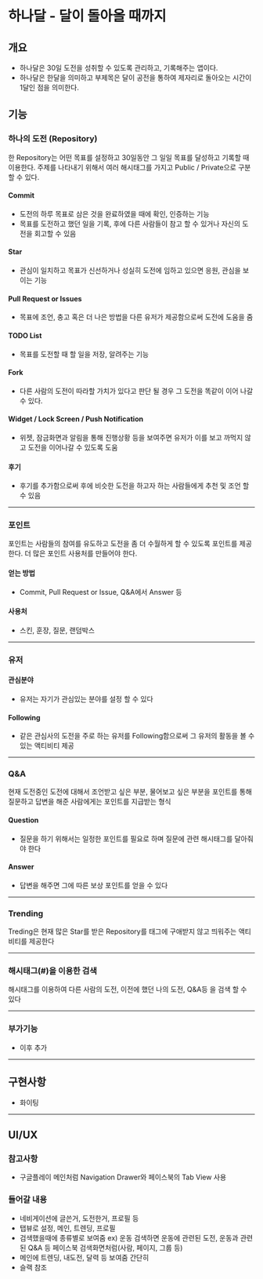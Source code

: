 # 하나달 - 달이 돌아올 때까지

## 개요

- 하나달은 30일 도전을 성취할 수 있도록 관리하고, 기록해주는 앱이다.
- 하나달은 한달을 의미하고 부제목은 달이 공전을 통하여 제자리로 돌아오는 시간이 1달인 점을 의미한다.

## 기능

### 하나의 도전 (Repository)

한 Repository는 어떤 목표를 설정하고 30일동안 그 일일 목표를 달성하고 기록할 때 이용한다. 주제를 나타내기 위해서 여러 해시태그를 가지고 Public / Private으로 구분 할 수 있다.

#### Commit
- 도전의 하루 목표로 삼은 것을 완료하였을 때에 확인, 인증하는 기능
- 목표를 도전하고 했던 일을 기록, 후에 다른 사람들이 참고 할 수 있거나 자신의 도전을 회고할 수 있음

#### Star
- 관심이 일치하고 목표가 신선하거나 성실히 도전에 임하고 있으면 응원, 관심을 보이는 기능

#### Pull Request or Issues
- 목표에 조언, 충고 혹은 더 나은 방법을 다른 유저가 제공함으로써 도전에 도움을 줌

#### TODO List
- 목표를 도전할 때 할 일을 저장, 알려주는 기능

#### Fork
- 다른 사람의 도전이 따라할 가치가 있다고 판단 될 경우 그 도전을 똑같이 이어 나갈 수 있다.

#### Widget / Lock Screen / Push Notification
- 위젯, 잠금화면과 알림을 통해 진행상황 등을 보여주면 유저가 이를 보고 까먹지 않고 도전을 이어나갈 수 있도록 도움

#### 후기
- 후기를 추가함으로써 후에 비슷한 도전을 하고자 하는 사람들에게 추천 및 조언 할 수 있음

---

### 포인트

포인트는 사람들의 참여를 유도하고 도전을 좀 더 수월하게 할 수 있도록 포인트를 제공한다. 더 많은 포인트 사용처를 만들어야 한다.

#### 얻는 방법
- Commit, Pull Request or Issue, Q&A에서 Answer 등

#### 사용처
- 스킨, 훈장, 질문, 랜덤박스

---

### 유저 

#### 관심분야
- 유저는 자기가 관심있는 분야를 설정 할 수 있다

#### Following
- 같은 관심사의 도전을 주로 하는 유저를 Following함으로써 그 유저의 활동을 볼 수 있는 액티비티 제공

---

### Q&A
현재 도전중인 도전에 대해서 조언받고 싶은 부분, 물어보고 싶은 부분을 포인트를 통해 질문하고 답변을 해준 사람에게는 포인트를 지급받는 형식

#### Question
- 질문을 하기 위해서는 일정한 포인트를 필요로 하며 질문에 관련 해시태그를 달아줘야 한다

#### Answer
- 답변을 해주면 그에 따른 보상 포인트를 얻을 수 있다

---

### Trending

Treding은 현재 많은 Star를 받은 Repository를 태그에 구애받지 않고 띄워주는 액티비티를 제공한다

---

### 해시태그(#)을 이용한 검색

해시태그를 이용하여 다른 사람의 도전, 이전에 했던 나의 도전, Q&A등 을 검색 할 수 있다

---

### 부가기능

- 이후 추가

---

## 구현사항

- 화이팅

----

## UI/UX

### 참고사항 
- 구글플레이 메인처럼 Navigation Drawer와 페이스북의 Tab View 사용

### 들어갈 내용
- 네비게이션에 글쓴거, 도전한거, 프로필 등
- 탭뷰로 설정, 메인, 트렌딩, 프로필
- 검색했을때에 종류별로 보여줌 ex) 운동 검색하면 운동에 관련된 도전, 운동과 관련된 Q&A 등 페이스북 검색화면처럼(사람, 페이지, 그룹 등)
- 메인에 트렌딩, 내도전, 달력 등 보여줌 간단히
- 슬랙 참조
